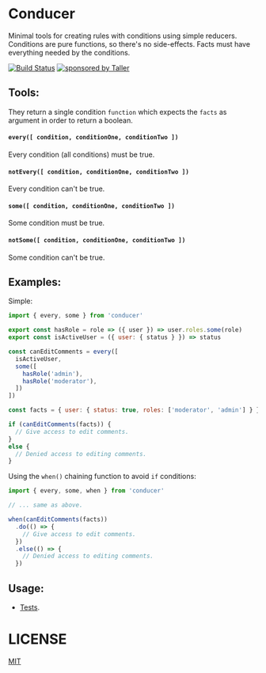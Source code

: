 # Conducer
Minimal tools for creating rules with conditions using simple reducers.
Conditions are pure functions, so there's no side-effects.
Facts must have everything needed by the conditions.

[![Build Status](https://travis-ci.org/choko-org/conducer.svg?branch=master)](https://travis-ci.org/choko-org/conducer)
[![sponsored by Taller](https://raw.githubusercontent.com/TallerWebSolutions/tallerwebsolutions.github.io/master/sponsored-by-taller.png
)](https://taller.net.br/en/)

## Tools:
They return a single condition `function` which expects the `facts` as argument in order to return a boolean.

#### `every([ condition, conditionOne, conditionTwo ])`
Every condition (all conditions) must be true.

#### `notEvery([ condition, conditionOne, conditionTwo ])`
Every condition can't be true.

#### `some([ condition, conditionOne, conditionTwo ])`
Some condition must be true.

#### `notSome([ condition, conditionOne, conditionTwo ])`
Some condition can't be true.

## Examples:

Simple:
```js
import { every, some } from 'conducer'

export const hasRole = role => ({ user }) => user.roles.some(role)
export const isActiveUser = ({ user: { status } }) => status

const canEditComments = every([
  isActiveUser,
  some([
    hasRole('admin'),
    hasRole('moderator'),
  ])
])

const facts = { user: { status: true, roles: ['moderator', 'admin'] } }

if (canEditComments(facts)) {
  // Give access to edit comments.
}
else {
  // Denied access to editing comments.
}
```

Using the `when()` chaining function to avoid `if` conditions:

```js
import { every, some, when } from 'conducer'

// ... same as above.

when(canEditComments(facts))
  .do(() => {
    // Give access to edit comments.
  })
  .else(() => {
    // Denied access to editing comments.
  })
```

## Usage:
- [Tests](https://github.com/choko-org/conducer/tree/master/src/__tests__/index.js).

# LICENSE
[MIT](LICENSE.md)
